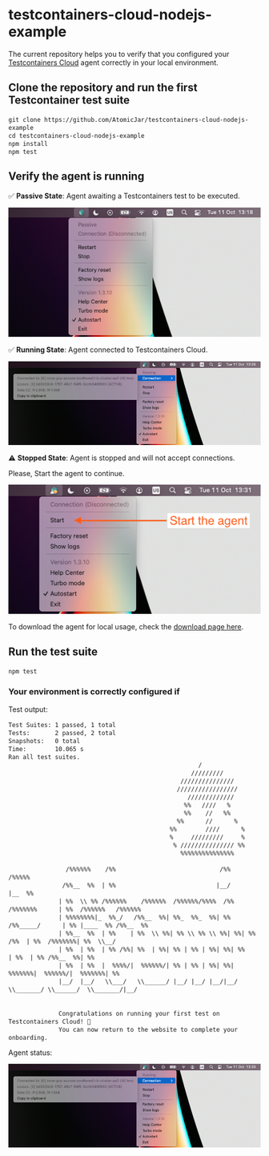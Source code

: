 # testcontainers-cloud-nodejs-example

The current repository helps you to verify that you configured your [Testcontainers Cloud][tcc] agent correctly in your local environment.

## Clone the repository and run the first Testcontainer test suite

```
git clone https://github.com/AtomicJar/testcontainers-cloud-nodejs-example
cd testcontainers-cloud-nodejs-example
npm install
npm test
```

## Verify the agent is running

✅ __Passive State__: Agent awaiting a Testcontainers test to be executed.

![agent-running](./docs/passive-connection.png)

✅ __Running State__: Agent connected to Testcontainers Cloud.

![agent-running](./docs/active-connection.png)

⚠️ __Stopped State__: Agent is stopped and will not accept connections.

Please, Start the agent to continue.

![agent-stopped](./docs/stopped.png)

To download the agent for local usage, check the [download page here][tcc-download].

## Run the test suite

`npm test`

### Your environment is correctly configured if

Test output:

```shell
Test Suites: 1 passed, 1 total
Tests:       2 passed, 2 total
Snapshots:   0 total
Time:        10.065 s
Ran all test suites.
                                                     /
                                                   /////////
                                                ///////////////
                                               /////////////////
                                                  /////////////
                                                 %%   ////   %
                                                 %%    //   %%
                                               %%      //      %
                                             %%        ////      %
                                             %     /////////     %
                                              % /////////////// %%
                                                %%%%%%%%%%%%%%%

                /%%%%%%    /%%                             /%%              /%%%%%
               /%%__  %%  | %%                            |__/             |__  %%
              | %%  \\ %% /%%%%%%    /%%%%%%  /%%%%%%/%%%%  /%%  /%%%%%%%      | %%  /%%%%%%   /%%%%%%
              | %%%%%%%%|_  %%_/   /%%__  %%| %%_  %%_  %%| %% /%%_____/      | %% |____  %% /%%__  %%
              | %%__  %%  | %%    | %%  \\ %%| %% \\ %% \\ %%| %%| %%       /%%  | %%  /%%%%%%%| %%  \\__/
              | %%  | %%  | %% /%%| %%  | %%| %% | %% | %%| %%| %%      | %%  | %% /%%__  %%| %%
              | %%  | %%  |  %%%%/|  %%%%%%/| %% | %% | %%| %%|  %%%%%%%|  %%%%%%/|  %%%%%%%| %%
              |__/  |__/   \\___/   \\______/ |__/ |__/ |__/|__/ \\_______/ \\______/  \\_______/|__/


              Congratulations on running your first test on Testcontainers Cloud! 🎉
              You can now return to the website to complete your onboarding.
```

Agent status:

![agent-running](./docs/active-connection.png)

[tcc]: https://testcontainers.cloud/
[tcc-download]: https://app.testcontainers.cloud/start/download?mode=update
